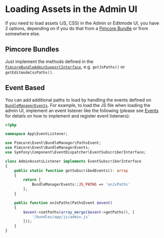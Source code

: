 # Loading Assets in the Admin UI

If you need to load assets (JS, CSS) in the Admin or Editmode UI, you have 2 options, depending on if you do that from a
[Pimcore Bundle](./05_Pimcore_Bundles/README.md) or from somewhere else.

## Pimcore Bundles

Just implement the methods defined in the [`PimcoreBundleAdminSupportInterface`](https://github.com/pimcore/pimcore/blob/10.6/bundles/AdminBundle/Support/PimcoreBundleAdminSupportInterface.php),
e.g. `getJsPaths()` or `getEditmodeCssPaths()`.

## Event Based

You can add additional paths to load by handling the events defined on [`BundleManagerEvents`](https://github.com/pimcore/pimcore/blob/10.5/lib/Event/BundleManagerEvents.php).
For example, to load the JS file when loading the admin UI, implement an event listener like the following (please see
[Events](../../20_Extending_Pimcore/11_Event_API_and_Event_Manager.md) for details on how to implement and register event
listeners): 

```php
<?php

namespace App\EventListener;

use Pimcore\Event\BundleManager\PathsEvent;
use Pimcore\Event\BundleManagerEvents;
use Symfony\Component\EventDispatcher\EventSubscriberInterface;

class AdminAssetsListener implements EventSubscriberInterface
{
    public static function getSubscribedEvents(): array
    {
        return [
            BundleManagerEvents::JS_PATHS => 'onJsPaths'
        ];
    }

    public function onJsPaths(PathsEvent $event)
    {
        $event->setPaths(array_merge($event->getPaths(), [
            '/bundles/app/js/admin.js'
        ]));
    }
}
```

 
